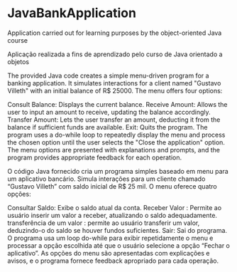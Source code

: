 # JavaBankApplication

Application carried out for learning purposes by the object-oriented Java course

Aplicação realizada a fins de aprendizado pelo curso de Java orientado a objetos

The provided Java code creates a simple menu-driven program for a banking application. It simulates interactions for a client named "Gustavo Villeth" with an initial balance of R$ 25000. The menu offers four options:

Consult Balance: Displays the current balance.
Receive Amount: Allows the user to input an amount to receive, updating the balance accordingly.
Transfer Amount: Lets the user transfer an amount, deducting it from the balance if sufficient funds are available.
Exit: Quits the program.
The program uses a do-while loop to repeatedly display the menu and process the chosen option until the user selects the "Close the application" option. The menu options are presented with explanations and prompts, and the program provides appropriate feedback for each operation.

O código Java fornecido cria um programa simples baseado em menu para um aplicativo bancário. Simula interações para um cliente chamado “Gustavo Villeth” com saldo inicial de R$ 25 mil. O menu oferece quatro opções:

Consultar Saldo: Exibe o saldo atual da conta.
Receber Valor : Permite ao usuário inserir um valor a receber, atualizando o saldo adequadamente.
transferência de um valor : permite ao usuário transferir um valor, deduzindo-o do saldo se houver fundos suficientes.
Sair: Sai do programa.
O programa usa um loop do-while para exibir repetidamente o menu e processar a opção escolhida até que o usuário selecione a opção “Fechar o aplicativo”. As opções do menu são apresentadas com explicações e avisos, e o programa fornece feedback apropriado para cada operação.

